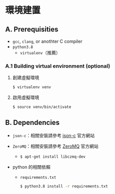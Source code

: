 # 環境建置
## A. Prerequisities

* ```gcc```, ```clang```, or anothter C compiler
* ```python3.8```
  * ```virtualenv```（推薦）

### A.1 Building virtual environment (optional)

1. 創建虛擬環境

   ```bash
   $ virtualenv venv
   ```

2. 啟用虛擬環境

   ```bash
   $ source venv/bin/activate
   ```

## B. Dependencies

* ```json-c```：相關安裝請參考 [json-c](https://json-c.github.io/json-c/json-c-0.15/doc/html/index.html) 官方網站

* ```ZeroMQ```：相關安裝請參考 [ZeroMQ](https://zeromq.org/) 官方網站
  * ```bash
    $ apt-get install libczmq-dev
    ```

* python 的相關依賴

  * ```requirements.txt```

    ```bash
    $ python3.8 install -r requirements.txt
    ```
